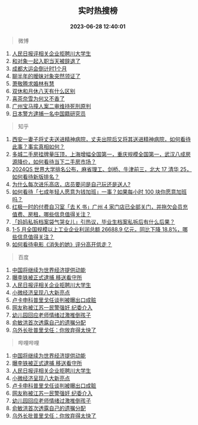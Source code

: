 <div align="center"><h2>实时热搜榜</h2><h4>2023-06-28 12:40:01</h4></div>

> 微博  

1. [人民日报评相关企业拒聘川大学生](https://s.weibo.com/weibo?q=%23%E4%BA%BA%E6%B0%91%E6%97%A5%E6%8A%A5%E8%AF%84%E7%9B%B8%E5%85%B3%E4%BC%81%E4%B8%9A%E6%8B%92%E8%81%98%E5%B7%9D%E5%A4%A7%E5%AD%A6%E7%94%9F%23&t=31&band_rank=1&Refer=top)<br />
2. [和对象一起入职当天被辞退了](https://s.weibo.com/weibo?q=%23%E5%92%8C%E5%AF%B9%E8%B1%A1%E4%B8%80%E8%B5%B7%E5%85%A5%E8%81%8C%E5%BD%93%E5%A4%A9%E8%A2%AB%E8%BE%9E%E9%80%80%E4%BA%86%23&t=31&band_rank=2&Refer=top)<br />
3. [成都大运会倒计时1个月](https://s.weibo.com/weibo?q=%23%E6%88%90%E9%83%BD%E5%A4%A7%E8%BF%90%E4%BC%9A%E5%80%92%E8%AE%A1%E6%97%B61%E4%B8%AA%E6%9C%88%23&t=31&band_rank=3&Refer=top)<br />
4. [聊半年的暧昧对象突然领证了](https://s.weibo.com/weibo?q=%23%E8%81%8A%E5%8D%8A%E5%B9%B4%E7%9A%84%E6%9A%A7%E6%98%A7%E5%AF%B9%E8%B1%A1%E7%AA%81%E7%84%B6%E9%A2%86%E8%AF%81%E4%BA%86%23&t=31&band_rank=4&Refer=top)<br />
5. [萧敬腾求婚林有慧](https://s.weibo.com/weibo?q=%23%E8%90%A7%E6%95%AC%E8%85%BE%E6%B1%82%E5%A9%9A%E6%9E%97%E6%9C%89%E6%85%A7%23&t=31&band_rank=5&Refer=top)<br />
6. [双休和月休八天有什么区别](https://s.weibo.com/weibo?q=%23%E5%8F%8C%E4%BC%91%E5%92%8C%E6%9C%88%E4%BC%91%E5%85%AB%E5%A4%A9%E6%9C%89%E4%BB%80%E4%B9%88%E5%8C%BA%E5%88%AB%23&t=31&band_rank=6&Refer=top)<br />
7. [喜茶奈雪为何又不香了](https://s.weibo.com/weibo?q=%23%E5%96%9C%E8%8C%B6%E5%A5%88%E9%9B%AA%E4%B8%BA%E4%BD%95%E5%8F%88%E4%B8%8D%E9%A6%99%E4%BA%86%23&t=31&band_rank=7&Refer=top)<br />
8. [广州宝马撞人案二审维持死刑原判](https://s.weibo.com/weibo?q=%23%E5%B9%BF%E5%B7%9E%E5%AE%9D%E9%A9%AC%E6%92%9E%E4%BA%BA%E6%A1%88%E4%BA%8C%E5%AE%A1%E7%BB%B4%E6%8C%81%E6%AD%BB%E5%88%91%E5%8E%9F%E5%88%A4%23&t=31&band_rank=8&Refer=top)<br />
9. [日本警方逮捕一名中国籍研究员](https://s.weibo.com/weibo?q=%23%E6%97%A5%E6%9C%AC%E8%AD%A6%E6%96%B9%E9%80%AE%E6%8D%95%E4%B8%80%E5%90%8D%E4%B8%AD%E5%9B%BD%E7%B1%8D%E7%A0%94%E7%A9%B6%E5%91%98%23&t=31&band_rank=9&Refer=top)<br />

> 知乎  

1. [西安一妻子将丈夫送进精神病院，丈夫出院后又将其送进精神病院，如何看待此事？事实真相如何？](https://www.zhihu.com/question/608899147)<br />
2. [多城二手房挂牌量压顶，上海增幅全国第一，重庆规模全国第一，武汉八成房源降价，如何看待当下二手房市场？](https://www.zhihu.com/question/608945751)<br />
3. [2024QS 世界大学排名公布，麻省理工、剑桥、牛津前三，北大 17 清华 25，如何看待新版排名？](https://www.zhihu.com/question/609090659)<br />
4. [为什么每次进乐高店，店员要问是自己玩还是送人?](https://www.zhihu.com/question/579923538)<br />
5. [如何看待「七成年轻人愿意为钱加班」一事？如果每小时 100 块你愿意加班吗？](https://www.zhihu.com/question/608935474)<br />
6. [红极一时的付费自习室「去 K 书」广州 4 家门店已全部关门，并拖欠会员充值费、房租，哪些信息值得关注？](https://www.zhihu.com/question/609067575)<br />
7. [「妈妈私拆档案袋气哭女儿」引热议，毕业生档案私拆后有什么后果？](https://www.zhihu.com/question/608989364)<br />
8. [1-5 月全国规模以上工业企业利润总额 26688.9 亿元，同比下降 18.8%，哪些信息值得关注？](https://www.zhihu.com/question/609124681)<br />
9. [如何看待电影《消失的她》评分高开低走？](https://www.zhihu.com/question/608924640)<br />

> 百度  

1. [中国将继续为世界经济提供动能](https://www.baidu.com/s?wd=%E4%B8%AD%E5%9B%BD%E5%B0%86%E7%BB%A7%E7%BB%AD%E4%B8%BA%E4%B8%96%E7%95%8C%E7%BB%8F%E6%B5%8E%E6%8F%90%E4%BE%9B%E5%8A%A8%E8%83%BD&sa=fyb_news&rsv_dl=fyb_news)<br />
2. [曝李铁被正式逮捕 移送看守所](https://www.baidu.com/s?wd=%E6%9B%9D%E6%9D%8E%E9%93%81%E8%A2%AB%E6%AD%A3%E5%BC%8F%E9%80%AE%E6%8D%95+%E7%A7%BB%E9%80%81%E7%9C%8B%E5%AE%88%E6%89%80&sa=fyb_news&rsv_dl=fyb_news)<br />
3. [人民日报评相关企业拒聘川大学生](https://www.baidu.com/s?wd=%E4%BA%BA%E6%B0%91%E6%97%A5%E6%8A%A5%E8%AF%84%E7%9B%B8%E5%85%B3%E4%BC%81%E4%B8%9A%E6%8B%92%E8%81%98%E5%B7%9D%E5%A4%A7%E5%AD%A6%E7%94%9F&sa=fyb_news&rsv_dl=fyb_news)<br />
4. [小微经济呈现八大新亮点](https://www.baidu.com/s?wd=%E5%B0%8F%E5%BE%AE%E7%BB%8F%E6%B5%8E%E5%91%88%E7%8E%B0%E5%85%AB%E5%A4%A7%E6%96%B0%E4%BA%AE%E7%82%B9&sa=fyb_news&rsv_dl=fyb_news)<br />
5. [卢卡申科普里戈任谈判被曝出口成脏](https://www.baidu.com/s?wd=%E5%8D%A2%E5%8D%A1%E7%94%B3%E7%A7%91%E6%99%AE%E9%87%8C%E6%88%88%E4%BB%BB%E8%B0%88%E5%88%A4%E8%A2%AB%E6%9B%9D%E5%87%BA%E5%8F%A3%E6%88%90%E8%84%8F&sa=fyb_news&rsv_dl=fyb_news)<br />
6. [网友称被江苏一民警强奸 纪委介入](https://www.baidu.com/s?wd=%E7%BD%91%E5%8F%8B%E7%A7%B0%E8%A2%AB%E6%B1%9F%E8%8B%8F%E4%B8%80%E6%B0%91%E8%AD%A6%E5%BC%BA%E5%A5%B8+%E7%BA%AA%E5%A7%94%E4%BB%8B%E5%85%A5&sa=fyb_news&rsv_dl=fyb_news)<br />
7. [幼儿园回应老师情绪过激推倒孩子](https://www.baidu.com/s?wd=%E5%B9%BC%E5%84%BF%E5%9B%AD%E5%9B%9E%E5%BA%94%E8%80%81%E5%B8%88%E6%83%85%E7%BB%AA%E8%BF%87%E6%BF%80%E6%8E%A8%E5%80%92%E5%AD%A9%E5%AD%90&sa=fyb_news&rsv_dl=fyb_news)<br />
8. [俞敏洪首次透露自己的遗嘱分配](https://www.baidu.com/s?wd=%E4%BF%9E%E6%95%8F%E6%B4%AA%E9%A6%96%E6%AC%A1%E9%80%8F%E9%9C%B2%E8%87%AA%E5%B7%B1%E7%9A%84%E9%81%97%E5%98%B1%E5%88%86%E9%85%8D&sa=fyb_news&rsv_dl=fyb_news)<br />
9. [乌外长批普里戈任：你放弃得太快了](https://www.baidu.com/s?wd=%E4%B9%8C%E5%A4%96%E9%95%BF%E6%89%B9%E6%99%AE%E9%87%8C%E6%88%88%E4%BB%BB%EF%BC%9A%E4%BD%A0%E6%94%BE%E5%BC%83%E5%BE%97%E5%A4%AA%E5%BF%AB%E4%BA%86&sa=fyb_news&rsv_dl=fyb_news)<br />

> 哔哩哔哩  

1. [中国将继续为世界经济提供动能](https://www.baidu.com/s?wd=%E4%B8%AD%E5%9B%BD%E5%B0%86%E7%BB%A7%E7%BB%AD%E4%B8%BA%E4%B8%96%E7%95%8C%E7%BB%8F%E6%B5%8E%E6%8F%90%E4%BE%9B%E5%8A%A8%E8%83%BD&sa=fyb_news&rsv_dl=fyb_news)<br />
2. [曝李铁被正式逮捕 移送看守所](https://www.baidu.com/s?wd=%E6%9B%9D%E6%9D%8E%E9%93%81%E8%A2%AB%E6%AD%A3%E5%BC%8F%E9%80%AE%E6%8D%95+%E7%A7%BB%E9%80%81%E7%9C%8B%E5%AE%88%E6%89%80&sa=fyb_news&rsv_dl=fyb_news)<br />
3. [人民日报评相关企业拒聘川大学生](https://www.baidu.com/s?wd=%E4%BA%BA%E6%B0%91%E6%97%A5%E6%8A%A5%E8%AF%84%E7%9B%B8%E5%85%B3%E4%BC%81%E4%B8%9A%E6%8B%92%E8%81%98%E5%B7%9D%E5%A4%A7%E5%AD%A6%E7%94%9F&sa=fyb_news&rsv_dl=fyb_news)<br />
4. [小微经济呈现八大新亮点](https://www.baidu.com/s?wd=%E5%B0%8F%E5%BE%AE%E7%BB%8F%E6%B5%8E%E5%91%88%E7%8E%B0%E5%85%AB%E5%A4%A7%E6%96%B0%E4%BA%AE%E7%82%B9&sa=fyb_news&rsv_dl=fyb_news)<br />
5. [卢卡申科普里戈任谈判被曝出口成脏](https://www.baidu.com/s?wd=%E5%8D%A2%E5%8D%A1%E7%94%B3%E7%A7%91%E6%99%AE%E9%87%8C%E6%88%88%E4%BB%BB%E8%B0%88%E5%88%A4%E8%A2%AB%E6%9B%9D%E5%87%BA%E5%8F%A3%E6%88%90%E8%84%8F&sa=fyb_news&rsv_dl=fyb_news)<br />
6. [网友称被江苏一民警强奸 纪委介入](https://www.baidu.com/s?wd=%E7%BD%91%E5%8F%8B%E7%A7%B0%E8%A2%AB%E6%B1%9F%E8%8B%8F%E4%B8%80%E6%B0%91%E8%AD%A6%E5%BC%BA%E5%A5%B8+%E7%BA%AA%E5%A7%94%E4%BB%8B%E5%85%A5&sa=fyb_news&rsv_dl=fyb_news)<br />
7. [幼儿园回应老师情绪过激推倒孩子](https://www.baidu.com/s?wd=%E5%B9%BC%E5%84%BF%E5%9B%AD%E5%9B%9E%E5%BA%94%E8%80%81%E5%B8%88%E6%83%85%E7%BB%AA%E8%BF%87%E6%BF%80%E6%8E%A8%E5%80%92%E5%AD%A9%E5%AD%90&sa=fyb_news&rsv_dl=fyb_news)<br />
8. [俞敏洪首次透露自己的遗嘱分配](https://www.baidu.com/s?wd=%E4%BF%9E%E6%95%8F%E6%B4%AA%E9%A6%96%E6%AC%A1%E9%80%8F%E9%9C%B2%E8%87%AA%E5%B7%B1%E7%9A%84%E9%81%97%E5%98%B1%E5%88%86%E9%85%8D&sa=fyb_news&rsv_dl=fyb_news)<br />
9. [乌外长批普里戈任：你放弃得太快了](https://www.baidu.com/s?wd=%E4%B9%8C%E5%A4%96%E9%95%BF%E6%89%B9%E6%99%AE%E9%87%8C%E6%88%88%E4%BB%BB%EF%BC%9A%E4%BD%A0%E6%94%BE%E5%BC%83%E5%BE%97%E5%A4%AA%E5%BF%AB%E4%BA%86&sa=fyb_news&rsv_dl=fyb_news)<br />
